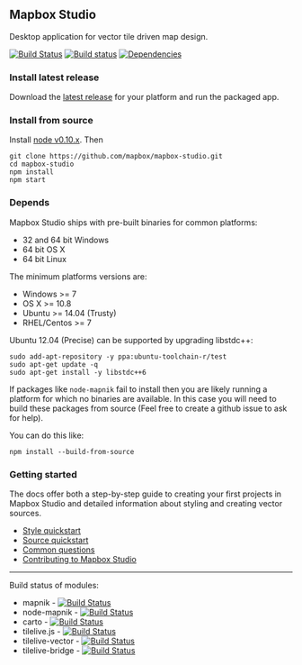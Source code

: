 Mapbox Studio
-------------
Desktop application for vector tile driven map design.

[![Build Status](https://secure.travis-ci.org/mapbox/mapbox-studio.png)](http://travis-ci.org/mapbox/mapbox-studio)
[![Build status](https://ci.appveyor.com/api/projects/status/28kreaivb6nv6ju2)](https://ci.appveyor.com/project/Mapbox/mapbox-studio)
[![Dependencies](https://david-dm.org/mapbox/mapbox-studio.png)](https://david-dm.org/mapbox/mapbox-studio)

### Install latest release

Download the [latest release](https://www.mapbox.com/mapbox-studio/) for your platform and run the packaged app.

### Install from source

Install [node v0.10.x](http://nodejs.org/download/). Then

    git clone https://github.com/mapbox/mapbox-studio.git
    cd mapbox-studio
    npm install
    npm start

### Depends

Mapbox Studio ships with pre-built binaries for common platforms:

  - 32 and 64 bit Windows
  - 64 bit OS X
  - 64 bit Linux

The minimum platforms versions are:

  - Windows >= 7
  - OS X >= 10.8
  - Ubuntu >= 14.04 (Trusty)
  - RHEL/Centos >= 7

Ubuntu 12.04 (Precise) can be supported by upgrading libstdc++:

    sudo add-apt-repository -y ppa:ubuntu-toolchain-r/test
    sudo apt-get update -q
    sudo apt-get install -y libstdc++6

If packages like `node-mapnik` fail to install then you are likely running a platform for which no binaries are available. In this case you will need to build these packages from source (Feel free to create a github issue to ask for help).

You can do this like:


    npm install --build-from-source


### Getting started

The docs offer both a step-by-step guide to creating your first projects in Mapbox Studio and detailed information about styling and creating vector sources.

- [Style quickstart](https://www.mapbox.com/mapbox-studio/style-quickstart/)
- [Source quickstart](https://www.mapbox.com/mapbox-studio/source-quickstart/)
- [Common questions](https://www.mapbox.com/mapbox-studio/common-questions/)
- [Contributing to Mapbox Studio](https://github.com/mapbox/mapbox-studio/blob/mb-pages/CONTRIBUTING.md)

------

Build status of modules:

 - mapnik - [![Build Status](https://secure.travis-ci.org/mapnik/mapnik.png?branch=2.3.x)](http://travis-ci.org/mapnik/mapnik)
 - node-mapnik - [![Build Status](https://secure.travis-ci.org/mapnik/node-mapnik.png)](http://travis-ci.org/mapnik/node-mapnik)
 - carto - [![Build Status](https://secure.travis-ci.org/mapbox/carto.png)](http://travis-ci.org/mapbox/carto)
 - tilelive.js - [![Build Status](https://secure.travis-ci.org/mapbox/tilelive.js.png)](http://travis-ci.org/mapbox/tilelive.js)
 - tilelive-vector - [![Build Status](https://secure.travis-ci.org/mapbox/tilelive-vector.png)](http://travis-ci.org/mapbox/tilelive-vector)
 - tilelive-bridge - [![Build Status](https://secure.travis-ci.org/mapbox/tilelive-bridge.png)](http://travis-ci.org/mapbox/tilelive-bridge)

